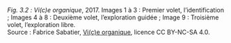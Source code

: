 *Fig. 3.2 :* *Vi(c)e organique*, 2017. Images 1 à 3 : Premier volet, l’identification ; Images 4 à 8 : Deuxième volet, l’exploration guidée ; Image 9 : Troisième volet, l’exploration libre.  
Source : Fabrice Sabatier, [Vi(c)e organique](https://www.viceorganique.com), licence CC BY-NC-SA 4.0.